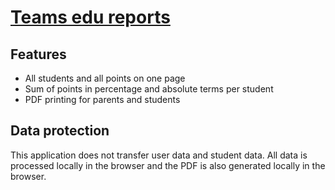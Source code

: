 # [Teams edu reports](https://teams.windm.org)

## Features

 - All students and all points on one page
 - Sum of points in percentage and absolute terms per student
 - PDF printing for parents and students

## Data protection

This application does not transfer user data and student data. All data is processed locally in the browser and the PDF is also generated locally in the browser.